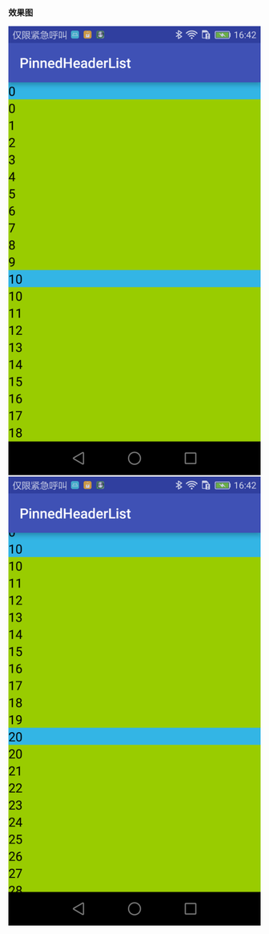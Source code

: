 

### 效果图
![Android_Widget_PinnedListView](./image/001.png)
![Android_Widget_PinnedListView](./image/002.png)
